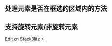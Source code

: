 ## 处理元素是否在框选的区域内的方法
## 支持旋转元素/非旋转元素

[Edit on StackBlitz ⚡️](https://stackblitz.com/edit/typescript-reb1fg)
